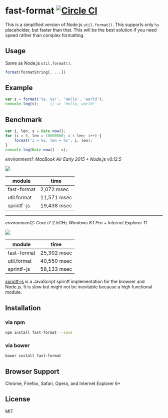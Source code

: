 # fast-format [![Circle CI](https://circleci.com/gh/knowledgecode/fast-format.svg?style=shield)](https://circleci.com/gh/knowledgecode/fast-format)
This is a simplified version of Node.js `util.format()`. This supports only `%s` placeholder, but faster than that. This will be the best solution if you need speed rather than complex formatting.

## Usage
Same as Node.js `util.format()`.
```js
format(formatString[, ...])
```

## Example
```js
var s = format('%s, %s!', 'Hello', 'world');
console.log(s);     // => 'Hello, world!'
```

## Benchmark
```js
var i, len, s = Date.now();
for (i = 0, len = 10000000; i < len; i++) {
    format('i = %s, len = %s', i, len);
}
console.log(Date.now() - s);
```

*environment1: MacBook Air Early 2015 + Node.js v0.12.5*

<img src="https://rawgit.com/knowledgecode/fast-format/master/img/graph1.svg">

| module      | time        |
|-------------|-------------|
| fast-format |  2,072 msec |
| util.format | 11,571 msec |
| sprintf-js  | 19,438 msec |

---
*environment2: Core i7 2.5GHz Windows 8.1 Pro + Internet Explorer 11*  

<img src="https://rawgit.com/knowledgecode/fast-format/master/img/graph2.svg">

| module      | time        |
|-------------|-------------|
| fast-format | 25,302 msec |
| util.format | 40,550 msec |
| sprintf-js  | 58,133 msec |

[sprintf-js](https://github.com/alexei/sprintf.js) is a JavaScript sprintf implementation for the browser and Node.js. It is slow but might not be inevitable because a high functional module.  

## Installation
### via npm
```sh
npm install fast-format --save
```

### via bower
```sh
bower install fast-format
```

## Browser Support
Chrome, Firefox, Safari, Opera, and Internet Explorer 6+

## License
MIT

